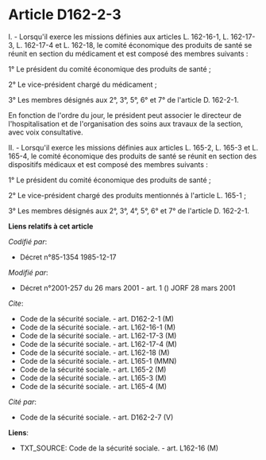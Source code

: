 # Article D162-2-3

I. - Lorsqu'il exerce les missions définies aux articles L. 162-16-1, L. 162-17-3, L. 162-17-4 et L. 162-18, le comité
économique des produits de santé se réunit en section du médicament et est composé des membres suivants :

1° Le président du comité économique des produits de santé ;

2° Le vice-président chargé du médicament ;

3° Les membres désignés aux 2°, 3°, 5°, 6° et 7° de l'article D. 162-2-1.

En fonction de l'ordre du jour, le président peut associer le directeur de l'hospitalisation et de l'organisation des soins
aux travaux de la section, avec voix consultative.

II. - Lorsqu'il exerce les missions définies aux articles L. 165-2, L. 165-3 et L. 165-4, le comité économique des produits
de santé se réunit en section des dispositifs médicaux et est composé des membres suivants :

1° Le président du comité économique des produits de santé ;

2° Le vice-président chargé des produits mentionnés à l'article L. 165-1 ;

3° Les membres désignés aux 2°, 3°, 4°, 5°, 6° et 7° de l'article D. 162-2-1.

**Liens relatifs à cet article**

_Codifié par_:

  - Décret n°85-1354 1985-12-17

_Modifié par_:

  - Décret n°2001-257 du 26 mars 2001 - art. 1 () JORF 28 mars 2001

_Cite_:

  - Code de la sécurité sociale. - art. D162-2-1 (M)
  - Code de la sécurité sociale. - art. L162-16-1 (M)
  - Code de la sécurité sociale. - art. L162-17-3 (M)
  - Code de la sécurité sociale. - art. L162-17-4 (M)
  - Code de la sécurité sociale. - art. L162-18 (M)
  - Code de la sécurité sociale. - art. L165-1 (MMN)
  - Code de la sécurité sociale. - art. L165-2 (M)
  - Code de la sécurité sociale. - art. L165-3 (M)
  - Code de la sécurité sociale. - art. L165-4 (M)

_Cité par_:

  - Code de la sécurité sociale. - art. D162-2-7 (V)

**Liens**:

  - TXT_SOURCE: Code de la sécurité sociale. - art. L162-16 (M)
